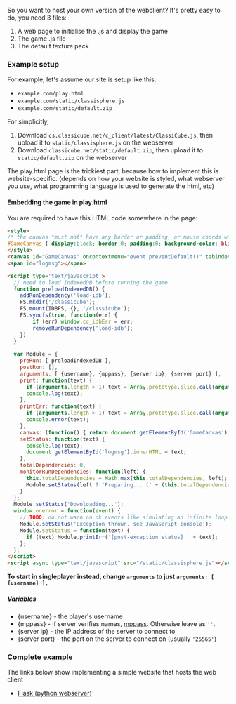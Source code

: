 So you want to host your own version of the webclient? It's pretty easy to do, you need 3 files:
1) A web page to initialise the .js and display the game
2) The game .js file
3) The default texture pack

### Example setup

For example, let's assume our site is setup like this:
* `example.com/play.html`
* `example.com/static/classisphere.js`
* `example.com/static/default.zip`

For simplicitly,
1) Download `cs.classicube.net/c_client/latest/ClassiCube.js`, then upload it to `static/classisphere.js` on the webserver
2) Download `classicube.net/static/default.zip`, then upload it to `static/default.zip` on the webserver

The play.html page is the trickiest part, because how to implement this is website-specific. (depends on how your website is styled, what webserver you use, what programming language is used to generate the html, etc)

#### Embedding the game in play.html

You are required to have this HTML code somewhere in the page:
```HTML
<style>
/* the canvas *must not* have any border or padding, or mouse coords will be wrong */
#GameCanvas { display:block; border:0; padding:0; background-color: black; }
</style>
<canvas id="GameCanvas" oncontextmenu="event.preventDefault()" tabindex=-1></canvas>
<span id="logmsg"></span>

<script type='text/javascript'>
  // need to load IndexedDB before running the game
  function preloadIndexedDB() {
    addRunDependency('load-idb');
    FS.mkdir('/classicube');
    FS.mount(IDBFS, {}, '/classicube');
    FS.syncfs(true, function(err) {
        if (err) window.cc_idbErr = err;
        removeRunDependency('load-idb');
    })
  }
  
  var Module = {
    preRun: [ preloadIndexedDB ],
    postRun: [],
    arguments: [ {username}, {mppass}, {server ip}, {server port} ],
    print: function(text) {
      if (arguments.length > 1) text = Array.prototype.slice.call(arguments).join(' ');
      console.log(text);
    },
    printErr: function(text) {
      if (arguments.length > 1) text = Array.prototype.slice.call(arguments).join(' ');
      console.error(text);
    },
    canvas: (function() { return document.getElementById('GameCanvas'); })(),
    setStatus: function(text) {
      console.log(text);
      document.getElementById('logmsg').innerHTML = text;
    },
    totalDependencies: 0,
    monitorRunDependencies: function(left) {
      this.totalDependencies = Math.max(this.totalDependencies, left);
      Module.setStatus(left ? 'Preparing... (' + (this.totalDependencies-left) + '/' + this.totalDependencies + ')' : 'All downloads complete.');
    }
  };
  Module.setStatus('Downloading...');
  window.onerror = function(event) {
    // TODO: do not warn on ok events like simulating an infinite loop or exitStatus
    Module.setStatus('Exception thrown, see JavaScript console');
    Module.setStatus = function(text) {
      if (text) Module.printErr('[post-exception status] ' + text);
    };
  };
</script>
<script async type="text/javascript" src="/static/classisphere.js"></script>
```
**To start in singleplayer instead, change `arguments` to just `arguments: [ {username} ],`**

##### Variables
* {username} - the player's username
* {mppass} - if server verifies names, [mppass](https://wiki.vg/Classic_Protocol#User_Authentication). Otherwise leave as `''`.
* {server ip} - the IP address of the server to connect to
* {server port} - the port on the server to connect on (usually `'25565'`)

### Complete example

The links below show implementing a simple website that hosts the web client
* [Flask (python webserver)](hosting-flask.md)
